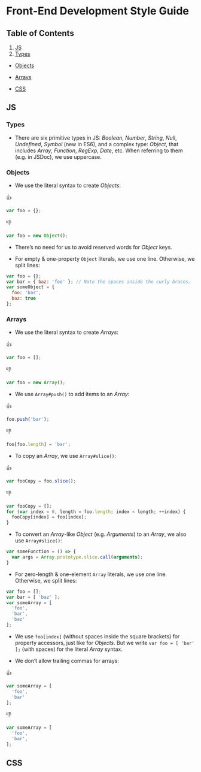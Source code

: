 Front-End Development Style Guide
=================================



## Table of Contents

1. [JS](#JS)
  1. [Types](#Types)
  * [Objects](#Objects)
  * [Arrays](#Arrays)



* [CSS](#CSS)



## JS

### Types

* There are six primitive types in JS: _Boolean_, _Number_, _String_, _Null_, _Undefined_, _Symbol_ (new in ES6), and a complex type: _Object_, that includes _Array_, _Function_, _RegExp_, _Date_, etc. When referring to them (e.g. in JSDoc), we use uppercase.



### Objects

* We use the literal syntax to create _Objects_:

:+1:
```javascript
var foo = {};
```
:-1:
```javascript
var foo = new Object();
```

* There’s no need for us to avoid reserved words for _Object_ keys.

* For empty & one-property `Object` literals, we use one line. Otherwise, we split lines:

```javascript
var foo = {};
var bar = { baz: 'foo' }; // Note the spaces inside the curly braces.
var someObject = {
  foo: 'bar',
  baz: true
};
```




### Arrays

* We use the literal syntax to create _Arrays_:

:+1:
```javascript
var foo = [];
```
:-1:
```javascript
var foo = new Array();
```

* We use `Array#push()` to add items to an _Array_:

:+1:
```javascript
foo.push('bar');
```
:-1:
```javascript
foo[foo.length] = 'bar';
```

* To copy an _Array_, we use `Array#slice()`:

:+1:
```javascript
var fooCopy = foo.slice();
```
:-1:
```javascript
var fooCopy = [];
for (var index = 0, length = foo.length; index < length; ++index) {
  fooCopy[index] = foo[index];
}
```

* To convert an _Array_-like _Object_ (e.g. _Arguments_) to an _Array_, we also use `Array#slice()`:

```javascript
var someFunction = () => {
  var args = Array.prototype.slice.call(arguments);  
}
```

* For zero-length & one-element `Array` literals, we use one line. Otherwise, we split lines:

```javascript
var foo = [];
var bar = [ 'baz' ];
var someArray = [
  'foo',
  'bar',
  'baz'
];
```

* We use `foo[index]` (without spaces inside the square brackets) for property accessors, just like for _Objects_. But we write `var foo = [ 'bar' ];` (with spaces) for the literal _Array_ syntax.

* We don’t allow trailing commas for arrays:

:+1:
```javascript
var someArray = [
  'foo',
  'bar'
];
```
:-1:
```javascript
var someArray = [
  'foo',
  'bar',
];
```


## CSS
